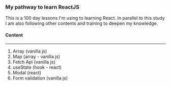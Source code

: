 ### My pathway to learn ReactJS

This is a 100 day lessons I'm using to learning React.
In parallel to this study I am also following other contents and training to deepen my knowledge.

#### Content
------------
1. Array (vanilla js)
2. Map (array - vanilla js)
3. Fetch Api (vanilla js)
4. useState (hook - react)
5. Modal (react)
6. Form validation (vanilla js)
